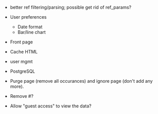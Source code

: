 - better ref filtering/parsing; possible get rid of ref_params?

- User preferences
  - Date format
  - Bar/line chart
- Front page
- Cache HTML
- user mgmt
- PostgreSQL
- Purge page (remove all occurances) and ignore page (don't add any more).

- Remove #?

- Allow "guest access" to view the data?
